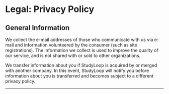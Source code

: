# Legal: Privacy Policy

## General Information

We collect the e-mail addresses of those who communicate with us via e-mail and information volunteered by the consumer (such as site registrations). The information we collect is used to improve the quality of our service, and is not shared with or sold to other organizations.

We transfer information about you if StudyLoop is acquired by or merged with another company. In this event, StudyLoop will notify you before information about you is transferred and becomes subject to a different privacy policy.

***

